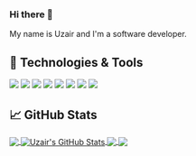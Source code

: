 ### Hi there 👋

My name is Uzair and I'm a software developer.

## 🔧 Technologies & Tools
![](https://img.shields.io/badge/OS-Linux-informational?style=flat&logo=linux&logoColor=white&color=2bbc8a)
![](https://img.shields.io/badge/OS-Windows-informational?style=flat&logo=windows&logoColor=white&color=2bbc8a)
![](https://img.shields.io/badge/Editor-VS_Code-informational?style=flat&logo=VS-code&logoColor=white&color=2bbc8a)
![](https://img.shields.io/badge/Code-Java-informational?style=flat&logo=java&logoColor=white&color=2bbc8a)
![](https://img.shields.io/badge/Code-Python-informational?style=flat&logo=python&logoColor=white&color=2bbc8a)
![](https://img.shields.io/badge/Code-JavaScript-informational?style=flat&logo=javascript&logoColor=white&color=2bbc8a)
![](https://img.shields.io/badge/Tools-MySQL-informational?style=flat&logo=mysql&logoColor=white&color=2bbc8a)
![](https://img.shields.io/badge/Tools-MongoDB-informational?style=flat&logo=mongodb&logoColor=white&color=2bbc8a)


## &#x1f4c8; GitHub Stats


<a href="https://github.com/UzairJ99/UzairJ99">
  <img align="center" src="https://github-readme-stats.vercel.app/api/top-langs/?username=UzairJ99&hide=python,c,assembly,batchfile,powershell,css,c%2B%2B,MATLAB&title_color=ffffff&text_color=c9cacc&icon_color=2bbc8a&bg_color=1d1f21" />
</a>
<a href="https://github.com/UzairJ99/UzairJ99">
  <img align="center" src="https://github-readme-stats.vercel.app/api?username=UzairJ99&show_icons=true&line_height=27&count_private=true&title_color=ffffff&text_color=c9cacc&icon_color=2bbc8a&bg_color=1d1f21" alt="Uzair's GitHub Stats" />
</a>

<a href="https://github.com/UzairJ99/CareerNicheMobileApp">
  <img align="center" src="https://github-readme-stats.vercel.app/api/pin/?username=UzairJ99&repo=CareerNicheMobileApp&title_color=ffffff&text_color=c9cacc&icon_color=2bbc8a&bg_color=1d1f21" />
</a>


<a href="https://github.com/UzairJ99/pacemaker-project">
  <img align="center" src="https://github-readme-stats.vercel.app/api/pin/?username=UzairJ99&repo=pacemaker-project&title_color=ffffff&text_color=c9cacc&icon_color=2bbc8a&bg_color=1d1f21" />
</a>    

[1]: http://www.uzair-jawaid-portfolio.azurewebsites.net
[2]: https://www.twitter.com/UzairJ99
[3]: https://www.linkedin.com/in/jawaidu
